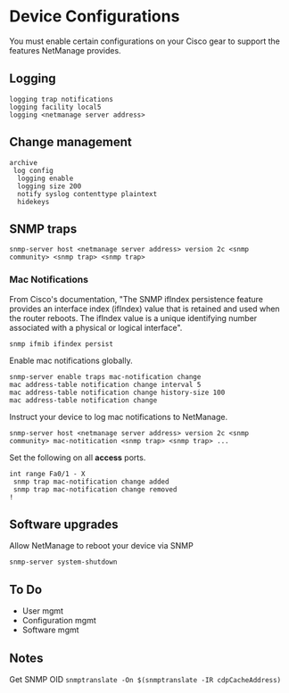 # Device Configurations

You must enable certain configurations on your Cisco gear to support the features NetManage provides.

## Logging

```
logging trap notifications
logging facility local5
logging <netmanage server address>
```

## Change management

```
archive
 log config
  logging enable
  logging size 200
  notify syslog contenttype plaintext
  hidekeys
```

## SNMP traps

```
snmp-server host <netmanage server address> version 2c <snmp community> <snmp trap> <snmp trap>
```

### Mac Notifications

From Cisco's documentation, "The SNMP ifIndex persistence feature provides an interface index (ifIndex) value that is retained and used when the router reboots. The ifIndex value is a unique identifying number associated with a physical or logical interface".

```
snmp ifmib ifindex persist
```

Enable mac notifications globally.

```
snmp-server enable traps mac-notification change
mac address-table notification change interval 5
mac address-table notification change history-size 100
mac address-table notification change
```

Instruct your device to log mac notifications to NetManage.

```
snmp-server host <netmanage server address> version 2c <snmp community> mac-notitication <snmp trap> <snmp trap> ...
```

Set the following on all **access** ports.

```
int range Fa0/1 - X
 snmp trap mac-notification change added
 snmp trap mac-notification change removed
!
```

## Software upgrades

Allow NetManage to reboot your device via SNMP

```
snmp-server system-shutdown
```

## To Do

* User mgmt
* Configuration mgmt
* Software mgmt

## Notes

Get SNMP OID
`snmptranslate -On $(snmptranslate -IR cdpCacheAddress)`
